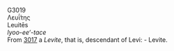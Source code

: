 G3019  
Λευΐ́της  
Leuitēs  
*lyoo-ee‘-tace*  
From [3017](g3017) a *Levite*, that is, descendant of Levi: - Levite.  
